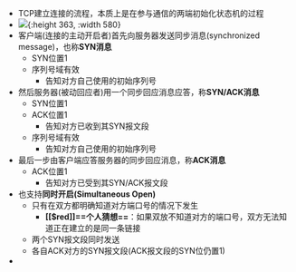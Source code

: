 - TCP建立连接的流程，本质上是在参与通信的两端初始化状态机的过程
- ![](https://lh6.googleusercontent.com/-L9GyKGal2kX0x1uhEr_WcIPJNjaXt56MwI4dppR9LKS0SKciZ4ehop6uYdAM7RFm9PYoPcK445rVYeqzjAWSOaHNXd6wvgoWbVUVQnwLZe-M2iav6FZVIfTlE15ULPrWuEYi4Mw){:height 363, :width 580}
- 客户端(连接的主动开启者)首先向服务器发送同步消息(synchronized message)，也称**SYN消息**
	- SYN位置1
	- 序列号域有效
		- 告知对方自己使用的初始序列号
- 然后服务器(被动回应者)用一个同步回应消息应答，称**SYN/ACK消息**
	- SYN位置1
	- ACK位置1
		- 告知对方已收到其SYN报文段
	- 序列号域有效
		- 告知对方自己使用的初始序列号
- 最后一步由客户端应答服务器的同步回应消息，称**ACK消息**
	- ACK位置1
		- 告知对方已受到其SYN/ACK报文段
- 也支持**同时开启(Simultaneous Open)**
	- 只有在双方都明确知道对方端口号的情况下发生
		- **[[$red]]==个人猜想==**：如果双放不知道对方的端口号，双方无法知道正在建立的是同一条链接
	- 两个SYN报文段同时发送
	- 各自ACK对方的SYN报文段(ACK报文段的SYN位仍置1)
-